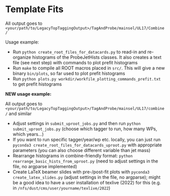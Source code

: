 # Template Fits

All output goes to `<your/path/to/LegacyTopTaggingOutput>/TagAndProbe/mainsel/UL17/Combine/`

Usage example:
- Run `python create_root_files_for_datacards.py` to read-in and re-organize histograms of the ProbeJetHists classes. It also creates a text file (see next step) with commands to plot prefit histograms
- Run `make` to compile all ROOT macros placed in `src/`. This will give a new binary `bin/plots`, so far used to plot prefit histograms
- Run `python plots.py workdir/workfile_plotting_commands_prefit.txt` to get prefit histograms


**NEW usage example:**

All output goes to `<your/path/to/LegacyTopTaggingOutput>/TagAndProbe/mainsel/UL17/combine/` and similar

- Adjust settings in `submit_uproot_jobs.py` and then run `python submit_uproot_jobs.py` (choose which tagger to run, how many WPs, which years...)
- If you want to run specific tagger/year/wp etc. locally, you can just run `pyconda3 create_root_files_for_datacards_uproot.py` with appropriate parameters (you can also choose different variable than jet mass)
- Rearrange histograms in combine-friendly format: `python rearrange_basic_hists_from_uproot.py` (need to adjust settings in the file, no argparse implemented)
- Create LaTeX beamer slides with pre-/post-fit plots with `pyconda3 create_latex_slides.py` (adjust settings in the file, no argparse); might be a good idea to have a user installation of texlive (2022) for this (e.g. in `/nfs/dust/cms/user/yourname/texlive/2022`)
